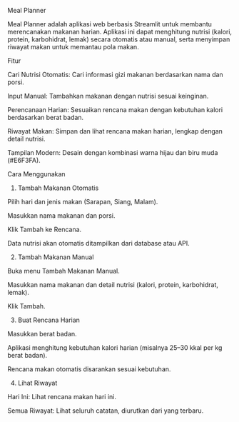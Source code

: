 Meal Planner

Meal Planner adalah aplikasi web berbasis Streamlit untuk membantu merencanakan makanan harian. Aplikasi ini dapat menghitung nutrisi (kalori, protein, karbohidrat, lemak) secara otomatis atau manual, serta menyimpan riwayat makan untuk memantau pola makan.

Fitur

Cari Nutrisi Otomatis: Cari informasi gizi makanan berdasarkan nama dan porsi.

Input Manual: Tambahkan makanan dengan nutrisi sesuai keinginan.

Perencanaan Harian: Sesuaikan rencana makan dengan kebutuhan kalori berdasarkan berat badan.

Riwayat Makan: Simpan dan lihat rencana makan harian, lengkap dengan detail nutrisi.

Tampilan Modern: Desain dengan kombinasi warna hijau dan biru muda (#E6F3FA).

Cara Menggunakan
1. Tambah Makanan Otomatis

Pilih hari dan jenis makan (Sarapan, Siang, Malam).

Masukkan nama makanan dan porsi.

Klik Tambah ke Rencana.

Data nutrisi akan otomatis ditampilkan dari database atau API.

2. Tambah Makanan Manual

Buka menu Tambah Makanan Manual.

Masukkan nama makanan dan detail nutrisi (kalori, protein, karbohidrat, lemak).

Klik Tambah.

3. Buat Rencana Harian

Masukkan berat badan.

Aplikasi menghitung kebutuhan kalori harian (misalnya 25–30 kkal per kg berat badan).

Rencana makan otomatis disarankan sesuai kebutuhan.

4. Lihat Riwayat

Hari Ini: Lihat rencana makan hari ini.

Semua Riwayat: Lihat seluruh catatan, diurutkan dari yang terbaru.